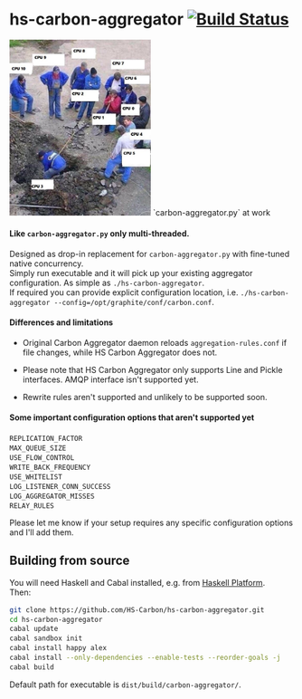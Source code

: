 # hs-carbon-aggregator [![Build Status](https://travis-ci.org/HS-Carbon/hs-carbon-aggregator.svg?branch=master)](https://travis-ci.org/HS-Carbon/hs-carbon-aggregator)

<img src="https://raw.githubusercontent.com/HS-Carbon/hs-carbon-aggregator/master/readme-resources/multicore.jpg" width="250"/>  
`carbon-aggregator.py` at work

#### Like `carbon-aggregator.py` only multi-threaded.
Designed as drop-in replacement for `carbon-aggregator.py` with fine-tuned native concurrency.  
Simply run executable and it will pick up your existing aggregator configuration. As simple as `./hs-carbon-aggregator`.  
If required you can provide explicit configuration location, i.e. `./hs-carbon-aggregator --config=/opt/graphite/conf/carbon.conf`.

#### Differences and limitations

- Original Carbon Aggregator daemon reloads `aggregation-rules.conf` if file changes, while HS Carbon Aggregator does not.

- Please note that HS Carbon Aggregator only supports Line and Pickle interfaces. AMQP interface isn't supported yet.

- Rewrite rules aren't supported and unlikely to be supported soon.

#### Some important configuration options that aren't supported yet
`REPLICATION_FACTOR`  
`MAX_QUEUE_SIZE`  
`USE_FLOW_CONTROL`  
`WRITE_BACK_FREQUENCY`  
`USE_WHITELIST`  
`LOG_LISTENER_CONN_SUCCESS`  
`LOG_AGGREGATOR_MISSES`  
`RELAY_RULES`  

Please let me know if your setup requires any specific configuration options and I'll add them.

## Building from source
You will need Haskell and Cabal installed, e.g. from [Haskell Platform](https://www.haskell.org/platform/).  
Then:
```bash
git clone https://github.com/HS-Carbon/hs-carbon-aggregator.git
cd hs-carbon-aggregator
cabal update
cabal sandbox init
cabal install happy alex
cabal install --only-dependencies --enable-tests --reorder-goals -j
cabal build
```
Default path for executable is `dist/build/carbon-aggregator/`.
